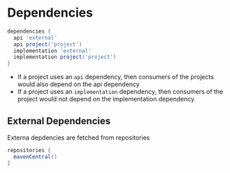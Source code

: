 # Dependencies

```gradle
dependencies {
  api 'external'
  api project('project')
  implementation 'external'
  implementation project('project')
}
```

- If a project uses an `api` dependency, then consumers of the projects would
  also depend on the api dependency
- If a project uses an `implementation` dependency, then consumers of the
  project would not depend on the implementation dependency

## External Dependencies

Externa depdencies are fetched from repositories

```gradle
repositories {
  mavenCentral()
}
```

